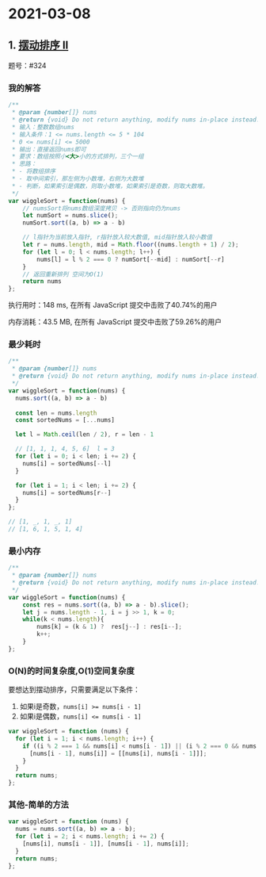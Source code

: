 # 2021-03-08

## 1. [摆动排序 II](https://leetcode-cn.com/problems/wiggle-sort-ii/)

题号：#324

### 我的解答

```js
/**
 * @param {number[]} nums
 * @return {void} Do not return anything, modify nums in-place instead.
 * 输入：整数数组nums
 * 输入条件：1 <= nums.length <= 5 * 104
 * 0 <= nums[i] <= 5000
 * 输出：直接返回nums即可
 * 要求：数组按照小<大>小的方式排列，三个一组
 * 思路：
 * - 将数组排序
 * - 取中间索引，那左侧为小数堆，右侧为大数堆
 * - 判断，如果索引是偶数，则取小数堆，如果索引是奇数，则取大数堆。
 */
var wiggleSort = function(nums) {
    // numsSort将nums数组深度拷贝 -> 否则指向仍为nums
    let numSort = nums.slice();
	numSort.sort((a, b) => a - b)

    // l指针为当前放入指针, r指针放入较大数值, mid指针放入较小数值
    let r = nums.length, mid = Math.floor((nums.length + 1) / 2);
    for (let l = 0; l < nums.length; l++) {
        nums[l] = l % 2 === 0 ? numSort[--mid] : numSort[--r]
    }
    // 返回重新排列 空间为O(1)
    return nums
};
```

执行用时：148 ms, 在所有 JavaScript 提交中击败了40.74%的用户

内存消耗：43.5 MB, 在所有 JavaScript 提交中击败了59.26%的用户

### 最少耗时

```js
/**
 * @param {number[]} nums
 * @return {void} Do not return anything, modify nums in-place instead.
 */
var wiggleSort = function(nums) {
  nums.sort((a, b) => a - b)
  
  const len = nums.length
  const sortedNums = [...nums]

  let l = Math.ceil(len / 2), r = len - 1

  // [1, 1, 1, 4, 5, 6]  l = 3
  for (let i = 0; i < len; i += 2) {
    nums[i] = sortedNums[--l]
  }

  for (let i = 1; i < len; i += 2) {
    nums[i] = sortedNums[r--]
  }
};

// [1, _, 1, _, 1]
// [1, 6, 1, 5, 1, 4]
```

### 最小内存

```js
/**
 * @param {number[]} nums
 * @return {void} Do not return anything, modify nums in-place instead.
 */
var wiggleSort = function(nums) {
    const res = nums.sort((a, b) => a - b).slice();
    let j = nums.length - 1, i = j >> 1, k = 0;
    while(k < nums.length){
        nums[k] = (k & 1) ?  res[j--] : res[i--];
        k++;
    }
};
```

### O(N)的时间复杂度,O(1)空间复杂度

要想达到摆动排序，只需要满足以下条件：

1. 如果i是奇数，`nums[i] >= nums[i - 1]`
2. 如果i是偶数，`nums[i] <= nums[i - 1]`

```js
var wiggleSort = function (nums) {
  for (let i = 1; i < nums.length; i++) {
    if ((i % 2 === 1 && nums[i] < nums[i - 1]) || (i % 2 === 0 && nums[i] > nums[i - 1])) {
      [nums[i - 1], nums[i]] = [[nums[i], nums[i - 1]]];
    }
  }
  return nums;
};

```

### 其他-简单的方法

```js
var wiggleSort = function (nums) {
  nums = nums.sort((a, b) => a - b);
  for (let i = 2; i < nums.length; i += 2) {
    [nums[i], nums[i - 1]], [nums[i - 1], nums[i]];
  }
  return nums;
};

```

